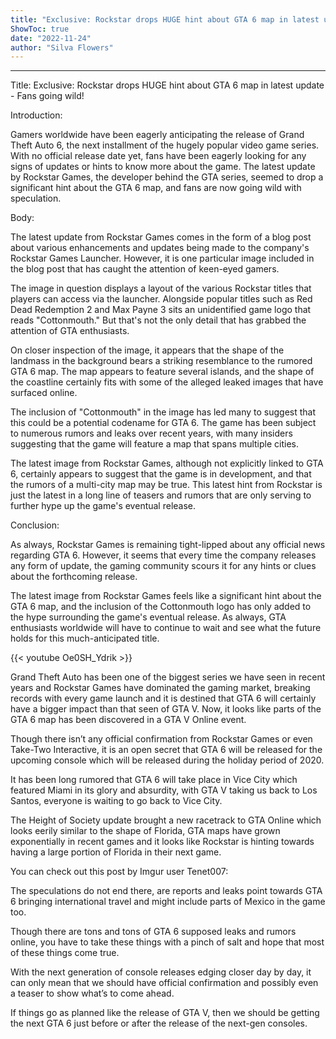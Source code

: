 ```yaml
---
title: "Exclusive: Rockstar drops HUGE hint about GTA 6 map in latest update - Fans going wild!"
ShowToc: true 
date: "2022-11-24"
author: "Silva Flowers"
---
```

*****
Title: Exclusive: Rockstar drops HUGE hint about GTA 6 map in latest update - Fans going wild!

Introduction:

Gamers worldwide have been eagerly anticipating the release of Grand Theft Auto 6, the next installment of the hugely popular video game series. With no official release date yet, fans have been eagerly looking for any signs of updates or hints to know more about the game. The latest update by Rockstar Games, the developer behind the GTA series, seemed to drop a significant hint about the GTA 6 map, and fans are now going wild with speculation.

Body:

The latest update from Rockstar Games comes in the form of a blog post about various enhancements and updates being made to the company's Rockstar Games Launcher. However, it is one particular image included in the blog post that has caught the attention of keen-eyed gamers.

The image in question displays a layout of the various Rockstar titles that players can access via the launcher. Alongside popular titles such as Red Dead Redemption 2 and Max Payne 3 sits an unidentified game logo that reads "Cottonmouth." But that's not the only detail that has grabbed the attention of GTA enthusiasts.

On closer inspection of the image, it appears that the shape of the landmass in the background bears a striking resemblance to the rumored GTA 6 map. The map appears to feature several islands, and the shape of the coastline certainly fits with some of the alleged leaked images that have surfaced online.

The inclusion of "Cottonmouth" in the image has led many to suggest that this could be a potential codename for GTA 6. The game has been subject to numerous rumors and leaks over recent years, with many insiders suggesting that the game will feature a map that spans multiple cities.

The latest image from Rockstar Games, although not explicitly linked to GTA 6, certainly appears to suggest that the game is in development, and that the rumors of a multi-city map may be true. This latest hint from Rockstar is just the latest in a long line of teasers and rumors that are only serving to further hype up the game's eventual release.

Conclusion:

As always, Rockstar Games is remaining tight-lipped about any official news regarding GTA 6. However, it seems that every time the company releases any form of update, the gaming community scours it for any hints or clues about the forthcoming release.

The latest image from Rockstar Games feels like a significant hint about the GTA 6 map, and the inclusion of the Cottonmouth logo has only added to the hype surrounding the game's eventual release. As always, GTA enthusiasts worldwide will have to continue to wait and see what the future holds for this much-anticipated title.

{{< youtube Oe0SH_Ydrik >}} 



Grand Theft Auto has been one of the biggest series we have seen in recent years and Rockstar Games have dominated the gaming market, breaking records with every game launch and it is destined that GTA 6 will certainly have a bigger impact than that seen of GTA V. Now, it looks like parts of the GTA 6 map has been discovered in a GTA V Online event.
 
Though there isn’t any official confirmation from Rockstar Games or even Take-Two Interactive, it is an open secret that GTA 6 will be released for the upcoming console which will be released during the holiday period of 2020.
 
It has been long rumored that GTA 6 will take place in Vice City which featured Miami in its glory and absurdity, with GTA V taking us back to Los Santos, everyone is waiting to go back to Vice City.
 
The Height of Society update brought a new racetrack to GTA Online which looks eerily similar to the shape of Florida, GTA maps have grown exponentially in recent games and it looks like Rockstar is hinting towards having a large portion of Florida in their next game.
 
You can check out this post by Imgur user Tenet007:
 

 
The speculations do not end there, are reports and leaks point towards GTA 6 bringing international travel and might include parts of Mexico in the game too.
 
Though there are tons and tons of GTA 6 supposed leaks and rumors online, you have to take these things with a pinch of salt and hope that most of these things come true.
 
With the next generation of console releases edging closer day by day, it can only mean that we should have official confirmation and possibly even a teaser to show what’s to come ahead.
 
If things go as planned like the release of GTA V, then we should be getting the next GTA 6 just before or after the release of the next-gen consoles.





